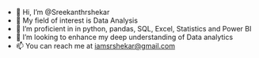 - 👋 Hi, I’m @Sreekanthrshekar
- 👀 My field of interest is Data Analysis
- 🌱 I’m proficient in in python, pandas, SQL, Excel, Statistics and Power BI
- 💞️ I’m looking to enhance my deep understanding of Data analytics
- 📫 You can reach me at iamsrshekar@gmail.com

<!---
Sreekanthrshekar/Sreekanthrshekar is a ✨ special ✨ repository because its `README.md` (this file) appears on your GitHub profile.
You can click the Preview link to take a look at your changes.
--->
